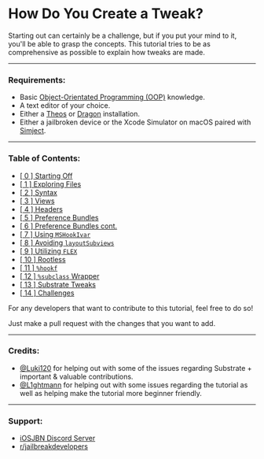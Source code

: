 <!-- markdownlint-disable MD001 MD026 -->

# How Do You Create a Tweak?

Starting out can certainly be a challenge, but if you put your mind to it, you'll be able to grasp the concepts.
This tutorial tries to be as comprehensive as possible to explain how tweaks are made.

---

### Requirements:

- Basic [Object-Orientated Programming (OOP)](https://en.wikipedia.org/wiki/Object-oriented_programming) knowledge.
- A text editor of your choice.
- Either a [Theos](https://theos.dev) or [Dragon](https://dragon.cynder.me/en/latest/) installation.
- Either a jailbroken device or the Xcode Simulator on macOS paired with [Simject](https://github.com/akemin-dayo/simject).

---

### Table of Contents:

- [[ 0 ] Starting Off](./p0_starting_off.md)
- [[ 1 ] Exploring Files](./p1_explore_files.md)
- [[ 2 ] Syntax](./p2_syntax.md)
- [[ 3 ] Views](./p3_views.md)
- [[ 4 ] Headers](./p4_headers.md)
- [[ 5 ] Preference Bundles](./p5_prefbundle.md)
- [[ 6 ] Preference Bundles cont.](./p6_prefbundlept2.md)
- [[ 7 ] Using `MSHookIvar`](./p7_mshookivar.md)
- [[ 8 ] Avoiding `layoutSubviews`](./p8_noLayoutSubviews.md)
- [[ 9 ] Utilizing `FLEX`](./p9_advanced_flex.md)
- [[ 10 ] Rootless](./p10_rootless.md)
- [[ 11 ] `%hookf`](./p11_hookf.md)
- [[ 12 ] `%subclass` Wrapper](./p12_subclassWrapper.md)
- [[ 13 ] Substrate Tweaks](./p13_substratetweaks.md)
- [[ 14 ] Challenges](./p14_challenges.md)

For any developers that want to contribute to this tutorial, feel free to do so!

Just make a pull request with the changes that you want to add.

---

### Credits:
- [@Luki120](https://github.com/Luki120) for helping out with some of the issues regarding Substrate + important & valuable contributions.
- [@L1ghtmann](https://github.com/L1ghtmann) for helping out with some issues regarding the tutorial as well as helping make the tutorial more beginner friendly.

---

### Support:

- [iOSJBN Discord Server](https://discord.gg/K3wGBBhPqp)
- [r/jailbreakdevelopers](https://reddit.com/r/jailbreakdevelopers)
